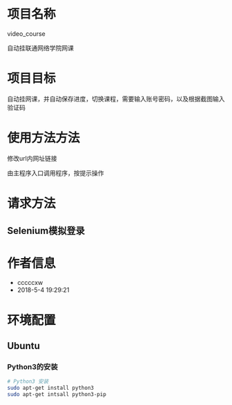 # 项目名称
video_course
<p>
自动挂联通网络学院网课

# 项目目标
自动挂网课，并自动保存进度，切换课程，需要输入账号密码，以及根据截图输入验证码
<p>


# 使用方法方法

修改url内网址链接

由主程序入口调用程序，按提示操作

# 请求方法

## Selenium模拟登录

# 作者信息
- cccccxw
- 2018-5-4 19:29:21

# 环境配置
## Ubuntu
### Python3的安装
```sh
# Python3 安装
sudo apt-get install python3
sudo apt-get intsall python3-pip

```
